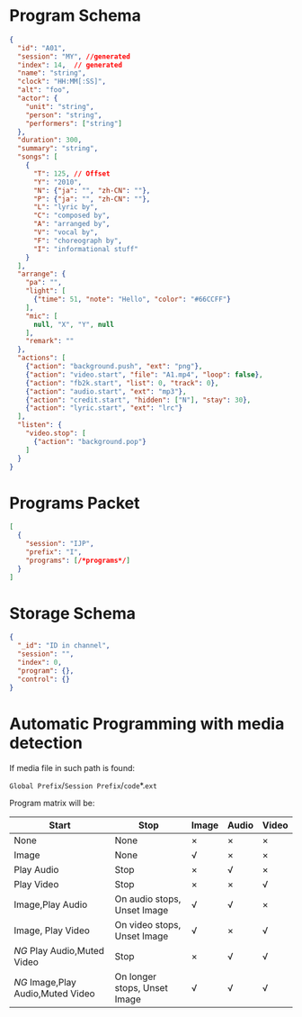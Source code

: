 # Program Schema

```json
{
  "id": "A01",
  "session": "MY", //generated
  "index": 14,  // generated
  "name": "string",
  "clock": "HH:MM[:SS]",
  "alt": "foo",
  "actor": {
    "unit": "string",
    "person": "string",
    "performers": ["string"]
  },
  "duration": 300,
  "summary": "string",
  "songs": [
    {
      "T": 125, // Offset
      "Y": "2010",
      "N": {"ja": "", "zh-CN": ""},
      "P": {"ja": "", "zh-CN": ""},
      "L": "lyric by",
      "C": "composed by",
      "A": "arranged by",
      "V": "vocal by",
      "F": "choreograph by",
      "I": "informational stuff"
    }
  ],
  "arrange": {
    "pa": "",
    "light": [
      {"time": 51, "note": "Hello", "color": "#66CCFF"}
    ],
    "mic": [
      null, "X", "Y", null
    ],
    "remark": ""
  },
  "actions": [
    {"action": "background.push", "ext": "png"},
    {"action": "video.start", "file": "A1.mp4", "loop": false},
    {"action": "fb2k.start", "list": 0, "track": 0},
    {"action": "audio.start", "ext": "mp3"},
    {"action": "credit.start", "hidden": ["N"], "stay": 30},
    {"action": "lyric.start", "ext": "lrc"}
  ],
  "listen": {
    "video.stop": [
      {"action": "background.pop"}
    ]
  }
}
```

# Programs Packet
```json
[
  {
    "session": "IJP", 
    "prefix": "I",
    "programs": [/*programs*/]
  }
]
```

# Storage Schema
```json
{
  "_id": "ID in channel",
  "session": "",
  "index": 0,
  "program": {},
  "control": {}
}
```

# Automatic Programming with media detection

If media file in such path is found:

`Global Prefix`/`Session Prefix`/`code`*.`ext`

Program matrix will be:

Start|Stop|Image|Audio|Video
---|---|---|---|---|
None|None|×|×|×|
Image|None|√|×|×|
Play Audio|Stop|×|√|×|
Play Video|Stop|×|×|√|
Image,Play Audio|On audio stops, Unset Image|√|√|×|
Image, Play Video|On video stops, Unset Image|√|×|√|
*NG* Play Audio,Muted Video|Stop|×|√|√|
*NG* Image,Play Audio,Muted Video|On longer stops, Unset Image|√|√|√|